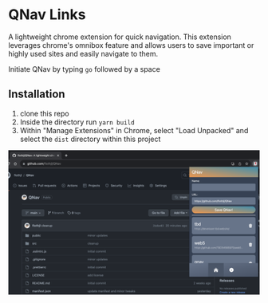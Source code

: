 # QNav Links
A lightweight chrome extension for quick navigation. This extension leverages chrome's omnibox feature and allows users to save important or highly used sites and easily navigate to them.

Initiate QNav by typing `go` followed by a space

## Installation

1. clone this repo
2. Inside the directory run `yarn build`
3. Within "Manage Extensions" in Chrome, select "Load Unpacked" and select the `dist` directory within this project


![QNav](screenshot2.png "QNav")